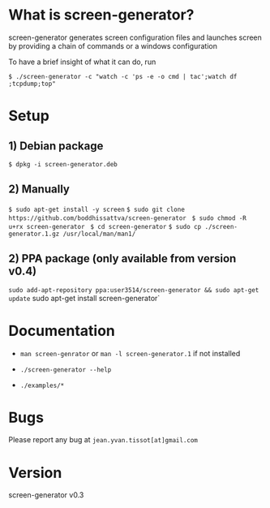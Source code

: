 # What is screen-generator?

screen-generator generates screen configuration files and launches screen by providing a chain of commands or a windows configuration

To have a brief insight of what it can do, run

`$ ./screen-generator -c "watch -c 'ps -e -o cmd | tac';watch df ;tcpdump;top"`

# Setup

## 1) Debian package

`$ dpkg -i screen-generator.deb`

## 2) Manually

`$ sudo apt-get install -y screen`
`$ sudo git clone https://github.com/boddhissattva/screen-generator `
`$ sudo chmod -R u+rx screen-generator `
`$ cd screen-generator`
`$ sudo cp ./screen-generator.1.gz /usr/local/man/man1/  `

## 2) PPA package (only available from version v0.4)

`sudo add-apt-repository ppa:user3514/screen-generator && sudo apt-get update`
sudo apt-get install screen-generator`


# Documentation

* `man screen-genrator` or `man -l screen-generator.1` if not installed

* `./screen-generator --help`

* `./examples/*`

# Bugs

Please report any bug at `jean.yvan.tissot[at]gmail.com`


# Version

screen-generator v0.3

